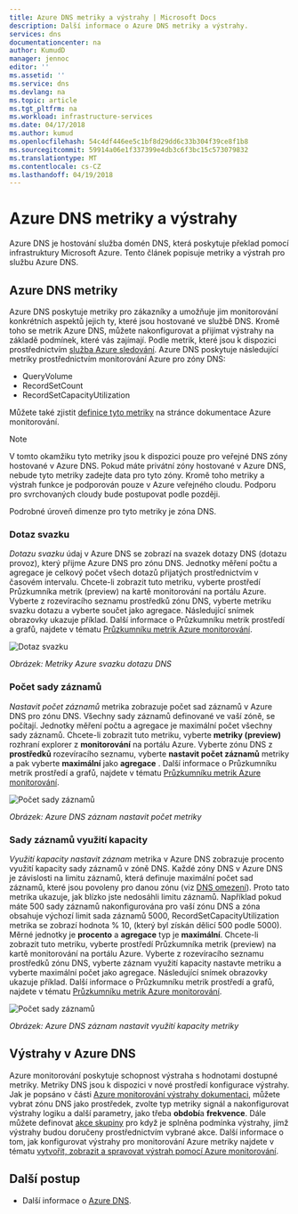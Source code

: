 ```yaml
---
title: Azure DNS metriky a výstrahy | Microsoft Docs
description: Další informace o Azure DNS metriky a výstrahy.
services: dns
documentationcenter: na
author: KumudD
manager: jennoc
editor: ''
ms.assetid: ''
ms.service: dns
ms.devlang: na
ms.topic: article
ms.tgt_pltfrm: na
ms.workload: infrastructure-services
ms.date: 04/17/2018
ms.author: kumud
ms.openlocfilehash: 54c4df446ee5c1bf8d29dd6c33b304f39ce8f1b8
ms.sourcegitcommit: 59914a06e1f337399e4db3c6f3bc15c573079832
ms.translationtype: MT
ms.contentlocale: cs-CZ
ms.lasthandoff: 04/19/2018
---
```

# <a name="azure-dns-metrics-and-alerts"></a>Azure DNS metriky a výstrahy
Azure DNS je hostování služba domén DNS, která poskytuje překlad pomocí infrastruktury Microsoft Azure. Tento článek popisuje metriky a výstrah pro službu Azure DNS.

## <a name="azure-dns-metrics"></a>Azure DNS metriky

Azure DNS poskytuje metriky pro zákazníky a umožňuje jim monitorování konkrétních aspektů jejich ty, které jsou hostované ve službě DNS. Kromě toho se metrik Azure DNS, můžete nakonfigurovat a přijímat výstrahy na základě podmínek, které vás zajímají. Podle metrik, které jsou k dispozici prostřednictvím [služba Azure sledování](../monitoring-and-diagnostics/index.yml). Azure DNS poskytuje následující metriky prostřednictvím monitorování Azure pro zóny DNS:

-   QueryVolume
-   RecordSetCount
-   RecordSetCapacityUtilization

Můžete také zjistit [definice tyto metriky](../monitoring-and-diagnostics/monitoring-supported-metrics.md#microsoftnetworkdnszones) na stránce dokumentace Azure monitorování.
>[!NOTE]
> V tomto okamžiku tyto metriky jsou k dispozici pouze pro veřejné DNS zóny hostované v Azure DNS. Pokud máte privátní zóny hostované v Azure DNS, nebude tyto metriky zadejte data pro tyto zóny. Kromě toho metriky a výstrah funkce je podporován pouze v Azure veřejného cloudu. Podporu pro svrchovaných cloudy bude postupovat podle později. 

Podrobné úroveň dimenze pro tyto metriky je zóna DNS.

### <a name="query-volume"></a>Dotaz svazku

*Dotazu svazku* údaj v Azure DNS se zobrazí na svazek dotazy DNS (dotazu provoz), který přijme Azure DNS pro zónu DNS. Jednotky měření počtu a agregace je celkový počet všech dotazů přijatých prostřednictvím v časovém intervalu. Chcete-li zobrazit tuto metriku, vyberte prostředí Průzkumníka metrik (preview) na kartě monitorování na portálu Azure. Vyberte z rozevíracího seznamu prostředků zónu DNS, vyberte metriku svazku dotazu a vyberte součet jako agregace. Následující snímek obrazovky ukazuje příklad.  Další informace o Průzkumníku metrik prostředí a grafů, najdete v tématu [Průzkumníku metrik Azure monitorování](../monitoring-and-diagnostics/monitoring-metric-charts.md).

![Dotaz svazku](./media/dns-alerts-metrics/dns-metrics-query-volume.png)

*Obrázek: Metriky Azure svazku dotazu DNS*

### <a name="record-set-count"></a>Počet sady záznamů
*Nastavit počet záznamů* metrika zobrazuje počet sad záznamů v Azure DNS pro zónu DNS. Všechny sady záznamů definované ve vaší zóně, se počítají. Jednotky měření počtu a agregace je maximální počet všechny sady záznamů. Chcete-li zobrazit tuto metriku, vyberte **metriky (preview)** rozhraní explorer z **monitorování** na portálu Azure. Vyberte zónu DNS z **prostředků** rozevíracího seznamu, vyberte **nastavit počet záznamů** metriky a pak vyberte **maximální** jako **agregace** . Další informace o Průzkumníku metrik prostředí a grafů, najdete v tématu [Průzkumníku metrik Azure monitorování](../monitoring-and-diagnostics/monitoring-metric-charts.md). 

![Počet sady záznamů](./media/dns-alerts-metrics/dns-metrics-record-set-count.png)

*Obrázek: Azure DNS záznam nastavit počet metriky*


### <a name="record-set-capacity-utilization"></a>Sady záznamů využití kapacity
*Využití kapacity nastavit záznam* metrika v Azure DNS zobrazuje procento využití kapacity sady záznamů v zóně DNS. Každé zóny DNS v Azure DNS je závislosti na limitu záznamů, která definuje maximální počet sad záznamů, které jsou povoleny pro danou zónu (viz [DNS omezení](dns-zones-records.md#limits)). Proto tato metrika ukazuje, jak blízko jste nedosáhli limitu záznamů. Například pokud máte 500 sady záznamů nakonfigurována pro vaší zónu DNS a zóna obsahuje výchozí limit sada záznamů 5000, RecordSetCapacityUtilization metrika se zobrazí hodnota % 10, (který byl získán dělicí 500 podle 5000). Měrné jednotky je **procento** a **agregace** typ je **maximální**. Chcete-li zobrazit tuto metriku, vyberte prostředí Průzkumníka metrik (preview) na kartě monitorování na portálu Azure. Vyberte z rozevíracího seznamu prostředků zónu DNS, vyberte záznam využití kapacity nastavte metriku a vyberte maximální počet jako agregace. Následující snímek obrazovky ukazuje příklad. Další informace o Průzkumníku metrik prostředí a grafů, najdete v tématu [Průzkumníku metrik Azure monitorování](../monitoring-and-diagnostics/monitoring-metric-charts.md). 

![Počet sady záznamů](./media/dns-alerts-metrics/dns-metrics-record-set-capacity-uitlization.png)

*Obrázek: Azure DNS záznam nastavit využití kapacity metriky*

## <a name="alerts-in-azure-dns"></a>Výstrahy v Azure DNS
Azure monitorování poskytuje schopnost výstraha s hodnotami dostupné metriky. Metriky DNS jsou k dispozici v nové prostředí konfigurace výstrahy. Jak je popsáno v části [Azure monitorování výstrahy dokumentaci](../monitoring-and-diagnostics/monitor-alerts-unified-usage.md), můžete vybrat zónu DNS jako prostředek, zvolte typ metriky signál a nakonfigurovat výstrahy logiku a další parametry, jako třeba **období**a **frekvence**. Dále můžete definovat [akce skupiny](../monitoring-and-diagnostics/monitoring-action-groups.md) pro když je splněna podmínka výstrahy, jímž výstrahy budou doručeny prostřednictvím vybrané akce. Další informace o tom, jak konfigurovat výstrahy pro monitorování Azure metriky najdete v tématu [vytvořit, zobrazit a spravovat výstrah pomocí Azure monitorování](../monitoring-and-diagnostics/monitor-alerts-unified-usage.md). 

## <a name="next-steps"></a>Další postup
- Další informace o [Azure DNS](dns-overview.md).
